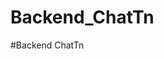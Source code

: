 # Backend_ChatTn
#Backend ChatTn

[https://documenter.getpostman.com/view/13982336/UUxtEqCa]:"documenter"
